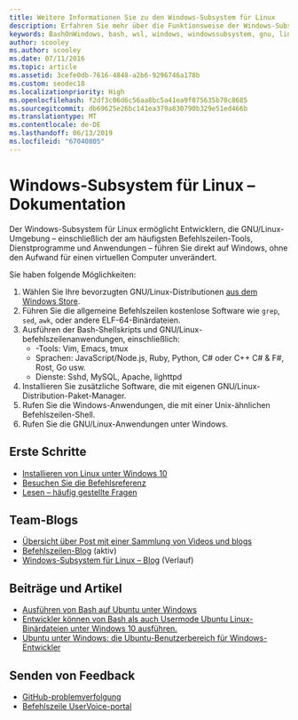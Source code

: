 ```yaml
---
title: Weitere Informationen Sie zu den Windows-Subsystem für Linux
description: Erfahren Sie mehr über die Funktionsweise der Windows-Subsystem für Linux.
keywords: BashOnWindows, bash, wsl, windows, windowssubsystem, gnu, linux
author: scooley
ms.author: scooley
ms.date: 07/11/2016
ms.topic: article
ms.assetid: 3cefe0db-7616-4848-a2b6-9296746a178b
ms.custom: seodec18
ms.localizationpriority: High
ms.openlocfilehash: f2df3c06d6c56aa8bc5a41ea9f075635b70c8685
ms.sourcegitcommit: db69625e26bc141ea379a830790b329e51ed466b
ms.translationtype: MT
ms.contentlocale: de-DE
ms.lasthandoff: 06/13/2019
ms.locfileid: "67040805"
---
```

# <a name="windows-subsystem-for-linux-documentation"></a>Windows-Subsystem für Linux – Dokumentation

Der Windows-Subsystem für Linux ermöglicht Entwicklern, die GNU/Linux-Umgebung – einschließlich der am häufigsten Befehlszeilen-Tools, Dienstprogramme und Anwendungen – führen Sie direkt auf Windows, ohne den Aufwand für einen virtuellen Computer unverändert.  

Sie haben folgende Möglichkeiten:

1. Wählen Sie Ihre bevorzugten GNU/Linux-Distributionen [aus dem Windows Store](https://aka.ms/wslstore).
1. Führen Sie die allgemeine Befehlszeilen kostenlose Software wie `grep`, `sed`, `awk`, oder andere ELF-64-Binärdateien. 
1. Ausführen der Bash-Shellskripts und GNU/Linux-befehlszeilenanwendungen, einschließlich:  
    * -Tools: Vim, Emacs, tmux
    * Sprachen: JavaScript/Node.js, Ruby, Python, C# oder C++ C# & F#, Rost, Go usw.
    * Dienste: Sshd, MySQL, Apache, lighttpd
1. Installieren Sie zusätzliche Software, die mit eigenen GNU/Linux-Distribution-Paket-Manager.
1. Rufen Sie die Windows-Anwendungen, die mit einer Unix-ähnlichen Befehlszeilen-Shell.
1. Rufen Sie die GNU/Linux-Anwendungen unter Windows.

## <a name="getting-started"></a>Erste Schritte

* [Installieren von Linux unter Windows 10](install-win10.md)
* [Besuchen Sie die Befehlsreferenz](reference.md)
* [Lesen – häufig gestellte Fragen](faq.md)

## <a name="team-blogs"></a>Team-Blogs
*  [Übersicht über Post mit einer Sammlung von Videos und blogs](https://blogs.msdn.microsoft.com/commandline/learn-about-windows-console-and-windows-subsystem-for-linux-wsl/)
* [Befehlszeilen-Blog](https://blogs.msdn.microsoft.com/commandline/) (aktiv)
* [Windows-Subsystem für Linux – Blog](https://blogs.msdn.microsoft.com/wsl/) (Verlauf)

## <a name="posts--articles"></a>Beiträge und Artikel
* [Ausführen von Bash auf Ubuntu unter Windows](https://blogs.windows.com/buildingapps/2016/03/30/run-bash-on-ubuntu-on-windows/)
* [Entwickler können von Bash als auch Usermode Ubuntu Linux-Binärdateien unter Windows 10 ausführen.](https://www.hanselman.com/blog/DevelopersCanRunBashShellAndUsermodeUbuntuLinuxBinariesOnWindows10.aspx)
* [Ubuntu unter Windows: die Ubuntu-Benutzerbereich für Windows-Entwickler](https://insights.ubuntu.com/2016/03/30/ubuntu-on-windows-the-ubuntu-userspace-for-windows-developers/) 

## <a name="provide-feedback"></a>Senden von Feedback
* [GitHub-problemverfolgung](https://github.com/Microsoft/BashOnWindows/issues)
* [Befehlszeile UserVoice-portal](https://wpdev.uservoice.com/forums/266908-command-prompt-console-bash-on-ubuntu-on-windo/category/161892-bash)
